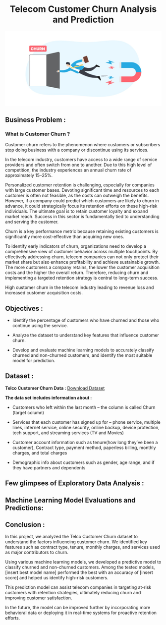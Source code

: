 <!-- Project Title -->
# <div align="center">Telecom Customer Churn Analysis and Prediction</div>

<!-- Intro_image -->
<img src="https://github.com/rishav197/Telecom-Customer-Churn-Analysis-and-Prediction/blob/main/plots-and-images/telecom-churn-intro.jpg" alt="figure0_img" width="800"/>


## Business Problem :

### **What is Customer Churn ?**

Customer churn refers to the phenomenon where customers or subscribers stop doing business with a company or discontinue using its services.

In the telecom industry, customers have access to a wide range of service providers and often switch from one to another. Due to this high level of competition, the industry experiences an annual churn rate of approximately 15–25%.

Personalized customer retention is challenging, especially for companies with large customer bases. Devoting significant time and resources to each customer is often not feasible, as the costs can outweigh the benefits. However, if a company could predict which customers are likely to churn in advance, it could strategically focus its retention efforts on these high-risk individuals. The ultimate goal is to retain customer loyalty and expand market reach. Success in this sector is fundamentally tied to understanding and serving the customer.

Churn is a key performance metric because retaining existing customers is significantly more cost-effective than acquiring new ones.

To identify early indicators of churn, organizations need to develop a comprehensive view of customer behavior across multiple touchpoints. By effectively addressing churn, telecom companies can not only protect their market share but also enhance profitability and achieve sustainable growth. The more customers a company retains, the lower the customer acquisition costs and the higher the overall return. Therefore, reducing churn and implementing a targeted retention strategy is central to long-term success.

High customer churn in the telecom industry leading to revenue loss and increased customer acquisition costs.



## Objectives :

- Identify the percentage of customers who have churned and those who continue using the service.

- Analyze the dataset to understand key features that influence customer churn.

- Develop and evaluate machine learning models to accurately classify churned and non-churned customers, and identify the most suitable model for prediction.




## Dataset :

**Telco Customer Churn Data :** [Download Dataset](https://www.kaggle.com/datasets/blastchar/telco-customer-churn/data)

**The data set includes information about :**

- Customers who left within the last month – the column is called Churn (target column)

- Services that each customer has signed up for – phone service, multiple lines, internet service, online security, online backup, device protection, tech support, and streaming services (TV and Movies)

- Customer account information such as tenure(how long they’ve been a customer), Contract type, payment method, paperless billing, monthly charges, and total charges

- Demographic info about customers such as gender, age range, and if they have partners and dependents


## Few glimpses of Exploratory Data Analysis :

<!-- PLOTS -->

## Machine Learning Model Evaluations and Predictions: 




## Conclusion :
In this project, we analyzed the Telco Customer Churn dataset to understand the factors influencing customer churn. We identified key features such as contract type, tenure, monthly charges, and services used as major contributors to churn.

Using various machine learning models, we developed a predictive model to classify churned and non-churned customers. Among the tested models, [insert best model name] performed the best with an accuracy of [insert score] and helped us identify high-risk customers.

This prediction model can assist telecom companies in targeting at-risk customers with retention strategies, ultimately reducing churn and improving customer satisfaction.

In the future, the model can be improved further by incorporating more behavioral data or deploying it in real-time systems for proactive retention efforts.


